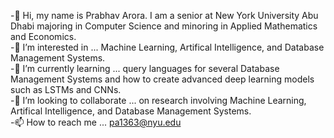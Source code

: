 -👋 Hi, my name is Prabhav Arora. I am a senior at New York University Abu Dhabi majoring in Computer Science and minoring in Applied Mathematics and Economics.<br />
-👀 I’m interested in ... Machine Learning, Artifical Intelligence, and Database Management Systems.<br />
-🌱 I’m currently learning ... query languages for several Database Management Systems and how to create advanced deep learning models such as LSTMs and CNNs.<br />
-💞️ I’m looking to collaborate ... on research involving Machine Learning, Artifical Intelligence, and Database Management Systems.<br />
-📫 How to reach me ... pa1363@nyu.edu<br />

<!---
prabhav2302/prabhav2302 is a ✨ special ✨ repository because its `README.md` (this file) appears on your GitHub profile.
You can click the Preview link to take a look at your changes.
--->
